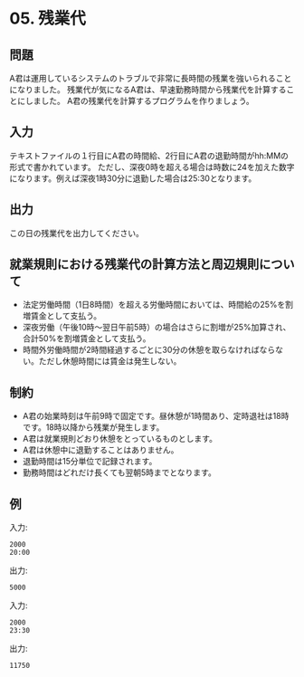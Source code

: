 # 05. 残業代

## 問題

A君は運用しているシステムのトラブルで非常に長時間の残業を強いられることになりました。
残業代が気になるA君は、早速勤務時間から残業代を計算することにしました。
A君の残業代を計算するプログラムを作りましょう。

## 入力

テキストファイルの１行目にA君の時間給、2行目にA君の退勤時間がhh:MMの形式で書かれています。
ただし、深夜0時を超える場合は時数に24を加えた数字になります。例えば深夜1時30分に退勤した場合は25:30となります。

## 出力

この日の残業代を出力してください。

## 就業規則における残業代の計算方法と周辺規則について

- 法定労働時間（1日8時間）を超える労働時間においては、時間給の25%を割増賃金として支払う。
- 深夜労働（午後10時〜翌日午前5時）の場合はさらに割増が25%加算され、合計50%を割増賃金として支払う。
- 時間外労働時間が2時間経過するごとに30分の休憩を取らなければならない。ただし休憩時間には賃金は発生しない。

## 制約

- A君の始業時刻は午前9時で固定です。昼休憩が1時間あり、定時退社は18時です。18時以降から残業が発生します。
- A君は就業規則どおり休憩をとっているものとします。
- A君は休憩中に退勤することはありません。
- 退勤時間は15分単位で記録されます。
- 勤務時間はどれだけ長くても翌朝5時までとなります。

## 例

入力:
```
2000
20:00
```

出力:
```
5000
```

入力:
```
2000
23:30
```

出力:
```
11750
```
